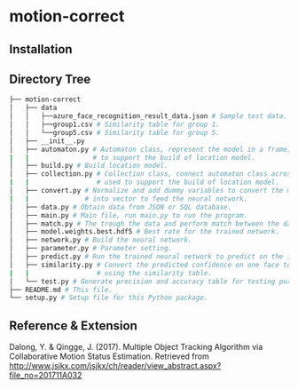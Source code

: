 # motion-correct

## Installation

## Directory Tree
```bash
├── motion-correct
│   ├── data
│   │   ├──azure_face_recognition_result_data.json # Sample test data.
│   │   ├──group1.csv # Similarity table for group 1.
│   │   └──group5.csv # Similarity table for group 5.
│   ├── __init__.py
│   ├── automaton.py # Automaton class, represent the model in a frame, used
|   |                # to support the build of location model.
│   ├── build.py # Build location model.
│   ├── collection.py # Collection class, connect automaton class across frames,
|   |                 # used to support the build of location model.
│   ├── convert.py # Normalize and add dummy variables to convert the matched result
|   |              # into vector to feed the neural network.
│   ├── data.py # Obtain data from JSON or SQL database.
│   ├── main.py # Main file, run main.py to run the program.
│   ├── match.py # The trough the data and perform match between the data and the model.
│   ├── model.weights.best.hdf5 # Best rate for the trained network.
│   ├── network.py # Build the neural network.
│   ├── parameter.py # Parameter setting.
│   ├── predict.py # Run the trained neural network to predict on the input data.
│   ├── similarity.py # Convert the predicted confidence on one face to all faces
|   |                 # using the similarity table.
│   └── test.py # Generate precision and accuracy table for testing purposes.
├── README.md # This file.
└── setup.py # Setup file for this Python package.
```

## Reference & Extension
Dalong, Y. & Qingge, J. (2017). Multiple Object Tracking Algorithm via Collaborative Motion Status Estimation. Retrieved from http://www.jsjkx.com/jsjkx/ch/reader/view_abstract.aspx?file_no=201711A032
